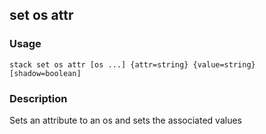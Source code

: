 ## set os attr

### Usage

`stack set os attr [os ...] {attr=string} {value=string} [shadow=boolean]`

### Description

Sets an attribute to an os and sets the associated values


